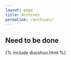 ```yaml
---
layout: page
title: Archives
permalink: /archives/
---
```


## Need to be done




{% include duoshuo.html %}
